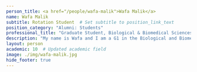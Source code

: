 ```yaml
---
person_title: <a href="/people/wafa-malik">Wafa Malik</a>
name: Wafa Malik
subtitle: Rotation Student  # Set subtitle to position_link_text
position_category: "Alumni: Students"
professional_title: "Graduate Student, Biological & Biomedical Sciences program (HMS), G1, Graduate Student, Hata Lab"
description: "My name is Wafa and I am a G1 in the Biological and Biomedical Sciences program at Harvard Medical School. I graduated from Mount Holyoke College in 2019 with a Bachelor’s in Biochemistry. While at MHC, I worked in Dr. Craig Woodard’s lab where I employed classical genetic techniques to understand the regulatory pathways involved in the developmental processes in Drosophila melanogaster. After MHC, I took on a role as a Research Technician in Dr. Aaron Hata’s lab at Massachusetts General Hospital Cancer Center. In the Hata lab, I studied the mechanisms of acquired resistance to tyrosine kinase inhibitors (TKIs) used in the treatment of Anaplastic Lymphoma Kinase (ALK) driven Non-Small Cell Lung Cancer (NSCLC). Currently, I am exploring mechanisms of tumorigenesis, cancer metastasis, and acquired resistance to leverage this knowledge towards the development of targeted cancer therapies. When not in the lab I enjoy being outdoors playing sports and enjoying nature."
layout: person
academic: 10  # Updated academic field
image: ./img/wafa-malik.jpg
hide_footer: true
---
```

